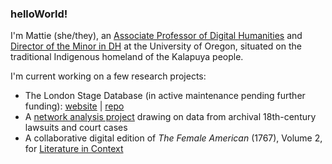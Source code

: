 ### helloWorld! 

I'm Mattie (she/they), an [Associate Professor of Digital Humanities](https://cas.uoregon.edu/directory/english/all/mburkert) and [Director of the Minor in DH](https://dh.uoregon.edu) at the University of Oregon, situated on the traditional Indigenous homeland of the Kalapuya people. 

I'm current working on a few research projects: 

- The London Stage Database (in active maintenance pending further funding): [website](https://londonstagedatabase.uoregon.edu) | [repo](https://github.com/LondonStageDB)
- A [network analysis project](https://github.com/mattieburkert/theater-sharers) drawing on data from archival 18th-century lawsuits and court cases
- A collaborative digital edition of *The Female American* (1767), Volume 2, for [Literature in Context](https://github.com/literatureInContext/)
